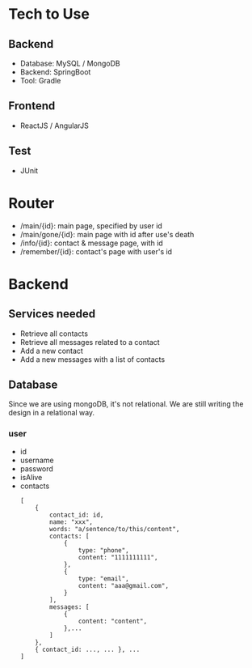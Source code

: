 # Tech to Use
## Backend
- Database: MySQL / MongoDB
- Backend: SpringBoot
- Tool: Gradle
## Frontend
- ReactJS / AngularJS
## Test
- JUnit

# Router
- /main/{id}: main page, specified by user id
- /main/gone/{id}: main page with id after use's death
- /info/{id}: contact & message page, with id
- /remember/{id}: contact's page with user's id

# Backend
## Services needed
- Retrieve all contacts
- Retrieve all messages related to a contact
- Add a new contact
- Add a new messages with a list of contacts

## Database
Since we are using mongoDB, it's not relational.
We are still writing the design in a relational way.

### user
- id
- username
- password
- isAlive
- contacts 
    ```
    [
        {
            contact_id: id,
            name: "xxx",
            words: "a/sentence/to/this/content",
            contacts: [
                {
                    type: "phone",
                    content: "1111111111",
                },
                {
                    type: "email",
                    content: "aaa@gmail.com",
                }
            ],
            messages: [
                {
                    content: "content",
                },...
            ]
        },
        { contact_id: ..., ... }, ...
    ]
    ```